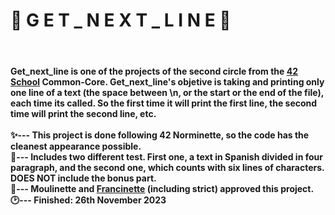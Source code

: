 <h1>📜 G E T _ N E X T _ L I N E 📜</h1>
<br><h4>Get_next_line is one of the projects of the second circle from the <a href="https://www.42madrid.com/">42 School</a> Common-Core. Get_next_line's objetive
  is taking and printing only one line of a text (the space between \n, or the start or the end of the file), each time its called. So the first time it will print the first
  line, the second time will print the second line, etc.<br>
<br>✨--- This project is done following 42 Norminette, so the code has the cleanest appearance possible.
<br>🎈--- Includes two different test. First one, a text in Spanish divided in four paragraph, and the second one, which counts with six lines of characters. DOES 
  NOT include the bonus part.
<br>🎯--- Moulinette and <a href="https://github.com/xicodomingues/francinette">Francinette</a> (including strict) approved this project.
<br>🕑--- Finished: 26th November 2023
</h4>
